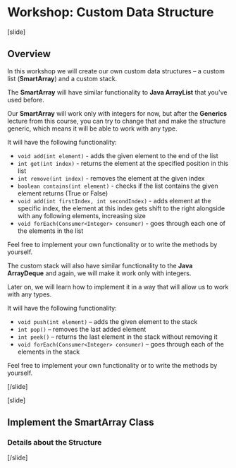 
# Workshop: Custom Data Structure

[slide]

## Overview

In this workshop we will create our own custom data structures – a custom list (**SmartArray**) and a custom stack.

The **SmartArray** will have similar functionality to **Java ArrayList** that you've used before. 

Our **SmartArray** will work only with integers for now, but after the **Generics** lecture from this course, you can try to change that and make the structure generic, which means it will be able to work with any type. 

It will have the following functionality:

- `void add(int element)` - adds the given element to the end of the list
- `int get(int index)` - returns the element at the specified position in this list
- `int remove(int index)` - removes the element at the given index
- `boolean contains(int element)` - checks if the list contains the given element returns (True or False)
- `void add(int firstIndex, int secondIndex)` - adds element at the specific index, the element at this index gets shift to the right alongside with any following elements, increasing size
- `void forEach(Consumer<Integer> consumer)` - goes through each one of the elements in the list

Feel free to implement your own functionality or to write the methods by yourself.

The custom stack will also have similar functionality to the **Java ArrayDeque** and again, we will make it work only with integers.

Later on, we will learn how to implement it in a way that will allow us to work with any types.

It will have the following functionality:

- `void push(int element)` – adds the given element to the stack
- `int pop()` – removes the last added element
- `int peek()` – returns the last element in the stack without removing it
- `void forEach(Consumer<Integer> consumer)` – goes through each of the elements in the stack

Feel free to implement your own functionality or to write the methods by yourself.

[/slide]

[slide]

## Implement the SmartArray Class

### Details about the Structure



[/slide]